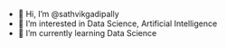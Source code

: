 - 👋 Hi, I’m @sathvikgadipally
- 👀 I’m interested in Data Science, Artificial Intelligence
- 🌱 I’m currently learning Data Science

<!---
sathvikgadipally/sathvikgadipally is a ✨ special ✨ repository because its `README.md` (this file) appears on your GitHub profile.
You can click the Preview link to take a look at your changes.
--->
